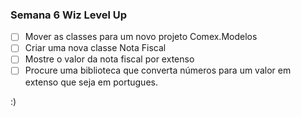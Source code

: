 ### Semana 6 Wiz Level Up

- [ ] Mover as classes para um novo projeto Comex.Modelos
- [ ] Criar uma nova classe Nota Fiscal
- [ ] Mostre o valor da nota fiscal por extenso
- [ ] Procure uma biblioteca que converta números para um valor em extenso que seja em portugues.

:)
